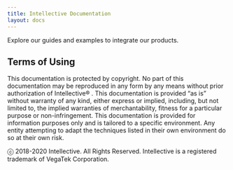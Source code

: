 ```yaml
---
title: Intellective Documentation
layout: docs
---
```


Explore our guides and examples to integrate our products.

## Terms of Using

This documentation is protected by copyright. 
No part of this documentation may be reproduced in any form by any means without prior authorization of Intellective® . 
This documentation is provided “as is” without warranty of any kind, either express or implied, including, but not limited to, the implied warranties of merchantability, fitness for a particular purpose or non-infringement. 
This documentation is provided for information purposes only and is tailored to a specific environment. Any entity attempting to adapt the techniques listed in their own environment do so at their own risk.

ⓒ 2018-2020 Intellective. All Rights Reserved. Intellective is a registered trademark of VegaTek Corporation. 

